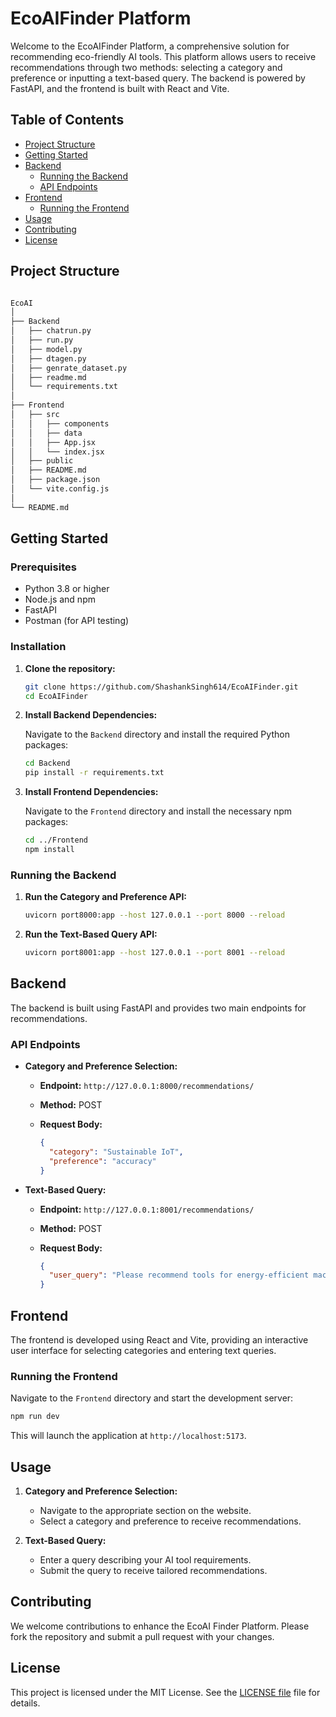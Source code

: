 # EcoAIFinder  Platform

Welcome to the EcoAIFinder Platform, a comprehensive solution for recommending eco-friendly AI tools. This platform allows users to receive recommendations through two methods: selecting a category and preference or inputting a text-based query. The backend is powered by FastAPI, and the frontend is built with React and Vite.

## Table of Contents

- [Project Structure](#project-structure)
- [Getting Started](#getting-started)
- [Backend](#backend)
  - [Running the Backend](#running-the-backend)
  - [API Endpoints](#api-endpoints)
- [Frontend](#frontend)
  - [Running the Frontend](#running-the-frontend)
- [Usage](#usage)
- [Contributing](#contributing)
- [License](#license)

## Project Structure
   ```bash

EcoAI
│
├── Backend
│   ├── chatrun.py
│   ├── run.py
│   ├── model.py
│   ├── dtagen.py
│   ├── genrate_dataset.py
│   ├── readme.md
│   └── requirements.txt
│
├── Frontend
│   ├── src
│   │   ├── components
│   │   ├── data
│   │   ├── App.jsx
│   │   └── index.jsx
│   ├── public
│   ├── README.md
│   ├── package.json
│   └── vite.config.js
│
└── README.md
```

## Getting Started

### Prerequisites

- Python 3.8 or higher
- Node.js and npm
- FastAPI
- Postman (for API testing)

### Installation

1. **Clone the repository:**

   ```bash
   git clone https://github.com/ShashankSingh614/EcoAIFinder.git
   cd EcoAIFinder
   ```

2. **Install Backend Dependencies:**

   Navigate to the `Backend` directory and install the required Python packages:

   ```bash
   cd Backend
   pip install -r requirements.txt
   ```

3. **Install Frontend Dependencies:**

   Navigate to the `Frontend` directory and install the necessary npm packages:

   ```bash
   cd ../Frontend
   npm install
   ```


### Running the Backend

1. **Run the Category and Preference API:**

   ```bash
   uvicorn port8000:app --host 127.0.0.1 --port 8000 --reload
   ```

2. **Run the Text-Based Query API:**

   ```bash
   uvicorn port8001:app --host 127.0.0.1 --port 8001 --reload
   ```
## Backend

The backend is built using FastAPI and provides two main endpoints for recommendations.

### API Endpoints

- **Category and Preference Selection:**

  - **Endpoint:** `http://127.0.0.1:8000/recommendations/`
  - **Method:** POST
  - **Request Body:**

    ```json
    {
      "category": "Sustainable IoT",
      "preference": "accuracy"
    }
    ```

- **Text-Based Query:**

  - **Endpoint:** `http://127.0.0.1:8001/recommendations/`
  - **Method:** POST
  - **Request Body:**

    ```json
    {
      "user_query": "Please recommend tools for energy-efficient machine learning with a focus on accuracy."
    }
    ```

## Frontend

The frontend is developed using React and Vite, providing an interactive user interface for selecting categories and entering text queries.

### Running the Frontend

Navigate to the `Frontend` directory and start the development server:

```bash
npm run dev
```

This will launch the application at `http://localhost:5173`.

## Usage

1. **Category and Preference Selection:**

   - Navigate to the appropriate section on the website.
   - Select a category and preference to receive recommendations.

2. **Text-Based Query:**

   - Enter a query describing your AI tool requirements.
   - Submit the query to receive tailored recommendations.

## Contributing

We welcome contributions to enhance the EcoAI Finder Platform. Please fork the repository and submit a pull request with your changes.

## License

This project is licensed under the MIT License. See the [LICENSE file](/LICENSE.txt) file for details.
